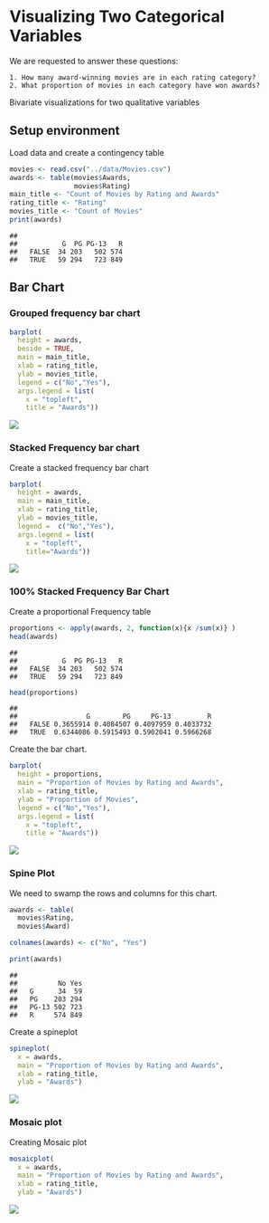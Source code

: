 Visualizing Two Categorical Variables
================

We are requested to answer these questions:

    1. How many award-winning movies are in each rating category?
    2. What proportion of movies in each category have won awards?

Bivariate visualizations for two qualitative variables

Setup environment
-----------------

Load data and create a contingency table

``` r
movies <- read.csv("../data/Movies.csv")
awards <- table(movies$Awards,
                movies$Rating)
main_title <- "Count of Movies by Rating and Awards"
rating_title <- "Rating"
movies_title <- "Count of Movies"
print(awards)
```

    ##        
    ##           G  PG PG-13   R
    ##   FALSE  34 203   502 574
    ##   TRUE   59 294   723 849

Bar Chart
---------

### Grouped frequency bar chart

``` r
barplot(
  height = awards,
  beside = TRUE,
  main = main_title,
  xlab = rating_title,
  ylab = movies_title,
  legend = c("No","Yes"),
  args.legend = list(
    x = "topleft",
    title = "Awards"))
```

![](02-Base_files/figure-markdown_github/unnamed-chunk-2-1.png)

### Stacked Frequency bar chart

Create a stacked frequency bar chart

``` r
barplot(
  height = awards,
  main = main_title,
  xlab = rating_title,
  ylab = movies_title,
  legend =  c("No","Yes"),
  args.legend = list(
    x = "topleft",
    title="Awards"))
```

![](02-Base_files/figure-markdown_github/unnamed-chunk-3-1.png)

### 100% Stacked Frequency Bar Chart

Create a proportional Frequency table

``` r
proportions <- apply(awards, 2, function(x){x /sum(x)} )
head(awards)
```

    ##        
    ##           G  PG PG-13   R
    ##   FALSE  34 203   502 574
    ##   TRUE   59 294   723 849

``` r
head(proportions)
```

    ##        
    ##                 G        PG     PG-13         R
    ##   FALSE 0.3655914 0.4084507 0.4097959 0.4033732
    ##   TRUE  0.6344086 0.5915493 0.5902041 0.5966268

Create the bar chart.

``` r
barplot(
  height = proportions,
  main = "Proportion of Movies by Rating and Awards",
  xlab = rating_title,
  ylab = "Proportion of Movies",
  legend = c("No","Yes"),
  args.legend = list(
    x = "topleft",
    title = "Awards"))
```

![](02-Base_files/figure-markdown_github/unnamed-chunk-6-1.png)

### Spine Plot

We need to swamp the rows and columns for this chart.

``` r
awards <- table(
  movies$Rating,
  movies$Award)

colnames(awards) <- c("No", "Yes")

print(awards)
```

    ##        
    ##          No Yes
    ##   G      34  59
    ##   PG    203 294
    ##   PG-13 502 723
    ##   R     574 849

Create a spineplot

``` r
spineplot(
  x = awards,
  main = "Proportion of Movies by Rating and Awards",
  xlab = rating_title,
  ylab = "Awards")
```

![](02-Base_files/figure-markdown_github/unnamed-chunk-8-1.png)

### Mosaic plot

Creating Mosaic plot

``` r
mosaicplot(
  x = awards,
  main = "Proportion of Movies by Rating and Awards",
  xlab = rating_title,
  ylab = "Awards")
```

![](02-Base_files/figure-markdown_github/unnamed-chunk-9-1.png)
